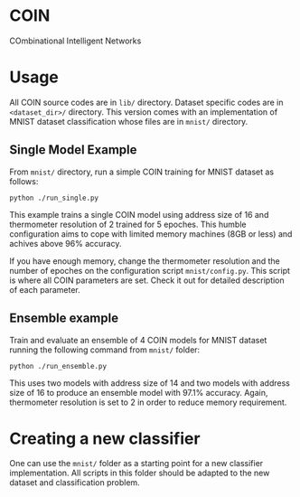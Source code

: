 # COIN
COmbinational Intelligent Networks

# Usage

All COIN source codes are in `lib/` directory. Dataset specific codes are in `<dataset_dir>/` directory. 
This version comes with an implementation of MNIST dataset classification whose files are in `mnist/` directory.

## Single Model Example
From `mnist/` directory, run a simple COIN training for MNIST dataset as follows:
```
python ./run_single.py
```

This example trains a single COIN model using address size of 16 and thermometer resolution of 2 trained for 5 epoches. 
This humble configuration aims to cope with limited memory machines (8GB or less) and achives above 96% accuracy.

If you have enough memory, change the thermometer resolution and the number of epoches on the configuration script `mnist/config.py`. 
This script is where all COIN parameters are set. Check it out for detailed description of each parameter.


## Ensemble example
Train and evaluate an ensemble of 4 COIN models for MNIST dataset running the following command from `mnist/` folder:
```
python ./run_ensemble.py
```
This uses two models with address size of 14 and two models with address size of 16 to produce an ensemble model with 97.1% accuracy. 
Again, thermometer resolution is set to 2 in order to reduce memory requirement.

# Creating a new classifier

One can use the `mnist/` folder as a starting point for a new classifier implementation. All scripts in this folder should be 
adapted to the new dataset and classification problem.




